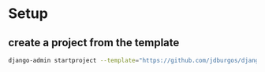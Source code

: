 # Setup

## create a project from the template

``` sh
django-admin startproject --template="https://github.com/jdburgos/django-templates/raw/main/api-django-template.tar.gz" name_project . --extension=sh,local,yml
```
